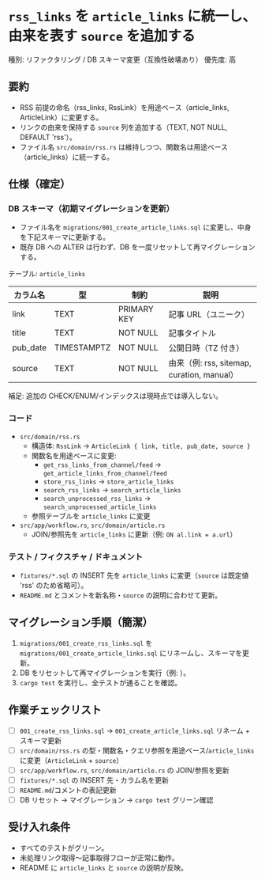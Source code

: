 # `rss_links` を `article_links` に統一し、由来を表す `source` を追加する

種別: リファクタリング / DB スキーマ変更（互換性破壊あり）
優先度: 高

## 要約
- RSS 前提の命名（rss_links, RssLink）を用途ベース（article_links, ArticleLink）に変更する。
- リンクの由来を保持する `source` 列を追加する（TEXT, NOT NULL, DEFAULT 'rss'）。
- ファイル名 `src/domain/rss.rs` は維持しつつ、関数名は用途ベース（article_links）に統一する。

## 仕様（確定）
### DB スキーマ（初期マイグレーションを更新）
- ファイル名を `migrations/001_create_article_links.sql` に変更し、中身を下記スキーマに更新する。
- 既存 DB への ALTER は行わず、DB を一度リセットして再マイグレーションする。

テーブル: `article_links`

| カラム名 | 型 | 制約 | 説明 |
|---|---|---|---|
| link | TEXT | PRIMARY KEY | 記事 URL（ユニーク） |
| title | TEXT | NOT NULL | 記事タイトル |
| pub_date | TIMESTAMPTZ | NOT NULL | 公開日時（TZ 付き） |
| source | TEXT | NOT NULL | 由来（例: rss, sitemap, curation, manual） |

補足: 追加の CHECK/ENUM/インデックスは現時点では導入しない。

### コード
- `src/domain/rss.rs`
  - 構造体: `RssLink` → `ArticleLink { link, title, pub_date, source }`
  - 関数名を用途ベースに変更:
    - `get_rss_links_from_channel/feed` → `get_article_links_from_channel/feed`
    - `store_rss_links` → `store_article_links`
    - `search_rss_links` → `search_article_links`
    - `search_unprocessed_rss_links` → `search_unprocessed_article_links`
  - 参照テーブルを `article_links` に変更
- `src/app/workflow.rs`, `src/domain/article.rs`
  - JOIN/参照先を `article_links` に更新（例: `ON al.link = a.url`）

### テスト / フィクスチャ / ドキュメント
- `fixtures/*.sql` の INSERT 先を `article_links` に変更（`source` は既定値 'rss' のため省略可）。
- `README.md` とコメントを新名称・`source` の説明に合わせて更新。

## マイグレーション手順（簡潔）
1) `migrations/001_create_rss_links.sql` を `migrations/001_create_article_links.sql` にリネームし、スキーマを更新。
2) DB をリセットして再マイグレーションを実行（例: <mcfile name="reset_migrate.sh" path="/Users/tau/Repository/datadoggo/scripts/reset_migrate.sh"></mcfile>）。
3) `cargo test` を実行し、全テストが通ることを確認。

## 作業チェックリスト
- [ ] `001_create_rss_links.sql` → `001_create_article_links.sql` リネーム + スキーマ更新
- [ ] `src/domain/rss.rs` の型・関数名・クエリ参照を用途ベース/`article_links` に変更（`ArticleLink` + `source`）
- [ ] `src/app/workflow.rs`, `src/domain/article.rs` の JOIN/参照を更新
- [ ] `fixtures/*.sql` の INSERT 先・カラム名を更新
- [ ] `README.md`/コメントの表記更新
- [ ] DB リセット → マイグレーション → `cargo test` グリーン確認

## 受け入れ条件
- すべてのテストがグリーン。
- 未処理リンク取得〜記事取得フローが正常に動作。
- README に `article_links` と `source` の説明が反映。